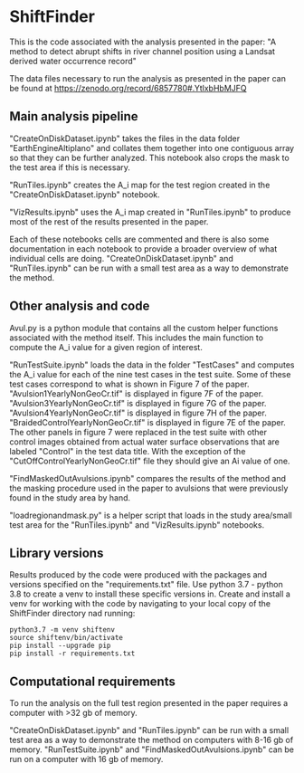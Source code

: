 # ShiftFinder

This is the code associated with the analysis presented in the paper: "A method to detect abrupt shifts in river channel position using a Landsat derived water occurrence record"

The data files necessary to run the analysis as presented in the paper can be found at https://zenodo.org/record/6857780#.YtlxbHbMJFQ

## Main analysis pipeline

"CreateOnDiskDataset.ipynb" takes the files in the data folder "EarthEngineAltiplano" and collates them together into one contiguous array so that they can be further analyzed. This notebook also crops the mask to the test area if this is necessary.

"RunTiles.ipynb" creates the A_i map for the test region created in the "CreateOnDiskDataset.ipynb" notebook.

"VizResults.ipynb" uses the A_i map created in "RunTiles.ipynb" to produce most of the rest of the results presented in the paper.

Each of these notebooks cells are commented and there is also some documentation in each notebook to provide a broader overview of what individual cells are doing. "CreateOnDiskDataset.ipynb" and "RunTiles.ipynb" can be run with a small test area as a way to demonstrate the method.

## Other analysis and code

Avul.py is a python module that contains all the custom helper functions associated with the method itself. This includes the main function to compute the A_i value for a given region of interest.

"RunTestSuite.ipynb" loads the data in the folder "TestCases" and computes the A_i value for each of the nine test cases in the test suite. Some of these test cases correspond to what is shown in Figure 7 of the paper.  "Avulsion1YearlyNonGeoCr.tif" is displayed in figure 7F of the paper. "Avulsion3YearlyNonGeoCr.tif" is displayed in figure 7G of the paper. "Avulsion4YearlyNonGeoCr.tif" is displayed in figure 7H of the paper. "BraidedControlYearlyNonGeoCr.tif" is displayed in figure 7E of the paper. The other panels in figure 7 were replaced in the test suite with other control images obtained from actual water surface observations that are labeled "Control" in the test data title. With the exception of the "CutOffControlYearlyNonGeoCr.tif" file they should give an Ai value of one.

"FindMaskedOutAvulsions.ipynb" compares the results of the method and the masking procedure used in the paper to avulsions that were previously found in the study area by hand.

"loadregionandmask.py" is a helper script that loads in the study area/small test area for the "RunTiles.ipynb" and "VizResults.ipynb" notebooks.

## Library versions

Results produced by the code were produced with the packages and versions specified on the "requirements.txt" file. Use python 3.7 - python 3.8 to create a venv to install these specific versions in. Create and install a venv for working with the code by navigating to your local copy of the ShiftFinder directory nad running:
 
```
python3.7 -m venv shiftenv
source shiftenv/bin/activate
pip install --upgrade pip
pip install -r requirements.txt
```

## Computational requirements

To run the analysis on the full test region presented in the paper requires a computer with >32 gb of memory.

"CreateOnDiskDataset.ipynb" and "RunTiles.ipynb" can be run with a small test area as a way to demonstrate the method on computers with 8-16 gb of memory. "RunTestSuite.ipynb" and "FindMaskedOutAvulsions.ipynb" can be run on a computer with 16 gb of memory.
